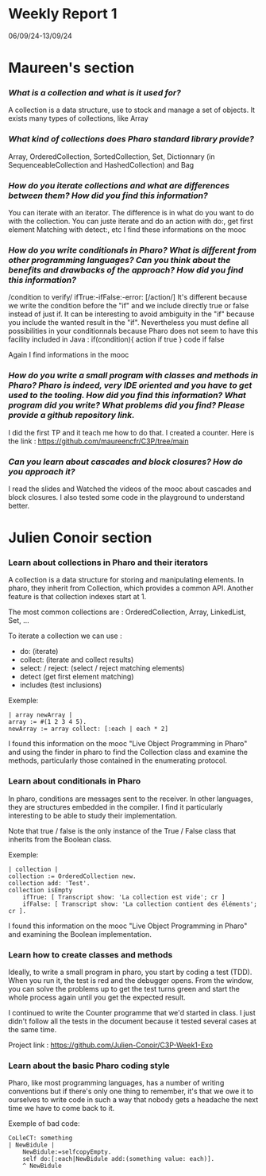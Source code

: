 # Weekly Report 1

06/09/24-13/09/24


# Maureen's section

### _What is a collection and what is it used for?_

A collection is a data structure, use to stock and manage a set of objects. It exists many types of collections, like Array


### _What kind of collections does Pharo standard library provide?_
Array, OrderedCollection, SortedCollection, Set, Dictionnary (in SequenceableCollection and HashedCollection) and Bag

### _How do you iterate collections and what are differences between them? How did you find this information?_
You can iterate with an iterator. The difference is in what do you want to do with the collection. You can juste iterate and do an action with do:, get first element Matching with detect:, etc
I find these informations on the mooc


### _How do you write conditionals in Pharo? What is different from other programming languages? Can you think about the benefits and drawbacks of the approach? How did you find this information?_

/condition to verify/ ifTrue:-ifFalse:-error: [/action/]
It's different because we write the condition before the "if" and we include directly true or false instead of just if. It can be interesting to avoid ambiguity in the "if" because you include the wanted result in the "if". Nevertheless you must define all possibilities in your conditionnals because Pharo does not seem to have this facility included in Java :
if(condition){
	action if true
}
code if false

Again I find informations in the mooc

### _How do you write a small program with classes and methods in Pharo? Pharo is indeed, very IDE oriented and you have to get used to the tooling. How did you find this information? What program did you write? What problems did you find? Please provide a github repository link._

I did the first TP and it teach me how to do that. I created a counter. Here is the link : https://github.com/maureencfr/C3P/tree/main

### _Can you learn about cascades and block closures? How do you approach it?_
I read the slides and Watched the videos of the mooc about cascades and block closures. I also tested some code in the playground to understand better.

# Julien Conoir section

### Learn about collections in Pharo and their iterators

A collection is a data structure for storing and manipulating elements. In pharo, they inherit from Collection, which provides a common API. Another feature is that collection indexes start at 1.  

The most common collections are : OrderedCollection, Array, LinkedList, Set, ...  

To iterate a collection we can use :  

- do: (iterate)
- collect: (iterate and collect results)
- select: / reject: (select / reject matching elements)
- detect (get first element matching)
- includes (test inclusions)

Exemple:
```
| array newArray |
array := #(1 2 3 4 5).
newArray := array collect: [:each | each * 2]
```

I found this information on the mooc "Live Object Programming in Pharo" and using the finder in pharo to find the Collection class and examine the methods, particularly those contained in the enumerating protocol.  

### Learn about conditionals in Pharo

In pharo, conditions are messages sent to the receiver. In other languages, they are structures embedded in the compiler. I find it particularly interesting to be able to study their implementation.  

Note that true / false is the only instance of the True / False class that inherits from the Boolean class. 

Exemple:
```
| collection |
collection := OrderedCollection new.
collection add: 'Test'.
collection isEmpty
    ifTrue: [ Transcript show: 'La collection est vide'; cr ]
    ifFalse: [ Transcript show: 'La collection contient des éléments'; cr ].

``` 

I found this information on the mooc "Live Object Programming in Pharo" and examining the Boolean implementation.  

### Learn how to create classes and methods

Ideally, to write a small program in pharo, you start by coding a test (TDD). When you run it, the test is red and the debugger opens. From the window, you can solve the problems up to get the test turns green and start the whole process again until you get the expected result.  

I continued to write the Counter programme that we'd started in class. I just didn't follow all the tests in the document because it tested several cases at the same time.  

Project link : https://github.com/Julien-Conoir/C3P-Week1-Exo

### Learn about the basic Pharo coding style

Pharo, like most programming languages, has a number of writing conventions but if there's only one thing to remember, it's that we owe it to ourselves to write code in such a way that nobody gets a headache the next time we have to come back to it.

Exemple of bad code:

```
CoLleCT: something
| NewBidule |
	NewBidule:=selfcopyEmpty.
	self do:[:each|NewBidule add:(something value: each)].
	^ NewBidule
```
